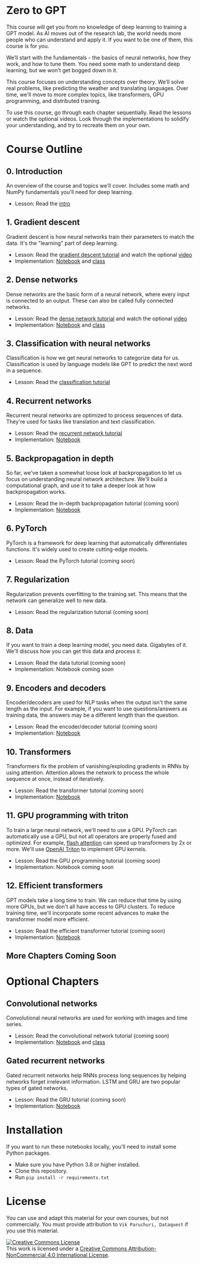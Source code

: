 # Zero to GPT

This course will get you from no knowledge of deep learning to training a GPT model.  As AI moves out of the research lab, the world needs more people who can understand and apply it.  If you want to be one of them, this course is for you.

We’ll start with the fundamentals - the basics of neural networks, how they work, and how to tune them.  You need some math to understand deep learning, but we won’t get bogged down in it.  

This course focuses on understanding concepts over theory.  We’ll solve real problems, like predicting the weather and translating languages.  Over time, we'll move to more complex topics, like transformers, GPU programming, and distributed training.

To use this course, go through each chapter sequentially.  Read the lessons or watch the optional videos.  Look through the implementations to solidify your understanding, and try to recreate them on your own.

# Course Outline

## 0. Introduction

An overview of the course and topics we'll cover.  Includes some math and NumPy fundamentals you'll need for deep learning.

- Lesson: Read the [intro](explanations/intro.ipynb)

## 1. Gradient descent

Gradient descent is how neural networks train their parameters to match the data.  It's the "learning" part of deep learning.

- Lesson: Read the [gradient descent tutorial](explanations/linreg.ipynb) and watch the optional [video](https://youtu.be/-cs5D91eBLE)
- Implementation: [Notebook](notebooks/linreg/linreg.ipynb) and [class](nnets/dense.py)

## 2. Dense networks

Dense networks are the basic form of a neural network, where every input is connected to an output.  These can also be called fully connected networks.

- Lesson: Read the [dense network tutorial](explanations/dense.ipynb) and watch the optional [video](https://youtu.be/MQzG1hfhow4)
- Implementation: [Notebook](notebooks/dense/dense.ipynb) and [class](nnets/dense.py)

## 3. Classification with neural networks

Classification is how we get neural networks to categorize data for us.  Classification is used by language models like GPT to predict the next word in a sequence.

- Lesson: Read the [classification tutorial](explanations/classification.ipynb)

## 4. Recurrent networks

Recurrent neural networks are optimized to process sequences of data.  They're used for tasks like translation and text classification.

- Lesson: Read the [recurrent network tutorial](explanations/rnn.ipynb)
- Implementation: [Notebook](notebooks/rnn/rnn.ipynb)

## 5. Backpropagation in depth

So far, we've taken a somewhat loose look at backpropagation to let us focus on understanding neural network architecture.  We'll build a computational graph, and use it to take a deeper look at how backpropagation works.

- Lesson: Read the in-depth backpropagation tutorial (coming soon)
- Implementation: [Notebook](notebooks/comp_graph/comp_graph.ipynb)

## 6. PyTorch

PyTorch is a framework for deep learning that automatically differentiates functions.  It's widely used to create cutting-edge models.

- Lesson: Read the PyTorch tutorial (coming soon)

## 7. Regularization

Regularization prevents overfitting to the training set.  This means that the network can generalize well to new data.

- Lesson: Read the regularization tutorial (coming soon)

## 8. Data

If you want to train a deep learning model, you need data.  Gigabytes of it.  We'll discuss how you can get this data and process it.

- Lesson: Read the data tutorial (coming soon)
- Implementation: Notebook coming soon

## 9.  Encoders and decoders

Encoder/decoders are used for NLP tasks when the output isn't the same length as the input.  For example, if you want to use questions/answers as training data, the answers may be a different length than the question.

- Lesson: Read the encoder/decoder tutorial (coming soon)
- Implementation: [Notebook](notebooks/rnnencoder/encoder.ipynb)

## 10. Transformers

Transformers fix the problem of vanishing/exploding gradients in RNNs by using attention.  Attention allows the network to process the whole sequence at once, instead of iteratively.

- Lesson: Read the transformer tutorial (coming soon)
- Implementation: [Notebook](notebooks/transformer/transformer.ipynb)

## 11. GPU programming with triton

To train a large neural network, we'll need to use a GPU.  PyTorch can automatically use a GPU, but not all operators are properly fused and optimized.  For example, [flash attention](https://github.com/HazyResearch/flash-attention) can speed up transformers by 2x or more.  We'll use [OpenAI Triton](https://github.com/openai/triton) to implement GPU kernels.

- Lesson: Read the GPU programming tutorial (coming soon)
- Implementation: Notebook coming soon

## 12. Efficient transformers

GPT models take a long time to train.  We can reduce that time by using more GPUs, but we don't all have access to GPU clusters.  To reduce training time, we'll incorporate some recent advances to make the transformer model more efficient.

- Lesson: Read the efficient transformer tutorial (coming soon)
- Implementation: [Notebook](notebooks/eff_transformer/eff_transformer.ipynb)

## More Chapters Coming Soon

# Optional Chapters

## Convolutional networks

Convolutional neural networks are used for working with images and time series.

- Lesson: Read the convolutional network tutorial (coming soon)
- Implementation: [Notebook](notebooks/cnn/cnn.ipynb) and [class](nnets/conv.py)

## Gated recurrent networks

Gated recurrent networks help RNNs process long sequences by helping networks forget irrelevant information.  LSTM and GRU are two popular types of gated networks.

- Lesson: Read the GRU tutorial (coming soon)
- Implementation: [Notebook](notebooks/gru/gru.ipynb)

# Installation

If you want to run these notebooks locally, you'll need to install some Python packages.

- Make sure you have Python 3.8 or higher installed.
- Clone this repository.
- Run `pip install -r requirements.txt`

# License

You can use and adapt this material for your own courses, but not commercially.  You must provide attribution to `Vik Paruchuri, Dataquest` if you use this material.

<a rel="license" href="http://creativecommons.org/licenses/by-nc/4.0/"><img alt="Creative Commons License" style="border-width:0" src="https://i.creativecommons.org/l/by-nc/4.0/80x15.png" /></a><br />This work is licensed under a <a rel="license" href="http://creativecommons.org/licenses/by-nc/4.0/">Creative Commons Attribution-NonCommercial 4.0 International License</a>.